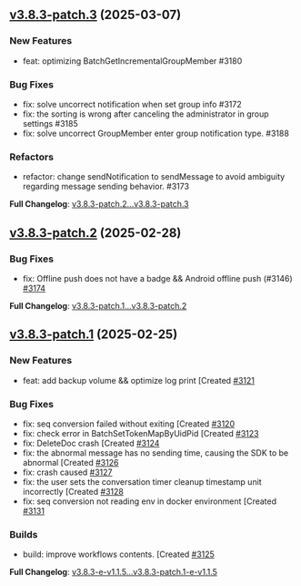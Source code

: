 ## [v3.8.3-patch.3](https://github.com/openimsdk/open-im-server/releases/tag/v3.8.3-patch.3) 	(2025-03-07)

### New Features
* feat: optimizing BatchGetIncrementalGroupMember #3180

### Bug Fixes
* fix: solve uncorrect notification when set group info #3172
* fix: the sorting is wrong after canceling the administrator in group settings #3185
* fix: solve uncorrect GroupMember enter group notification type. #3188

### Refactors
* refactor: change sendNotification to sendMessage to avoid ambiguity regarding message sending behavior. #3173

**Full Changelog**: [v3.8.3-patch.2...v3.8.3-patch.3](https://github.com/openimsdk/open-im-server/compare/v3.8.3-patch.2...v3.8.3-patch.3)

## [v3.8.3-patch.2](https://github.com/openimsdk/open-im-server/releases/tag/v3.8.3-patch.2) 	(2025-02-28)

### Bug Fixes
* fix: Offline push does not have a badge && Android offline push (#3146) [#3174](https://github.com/openimsdk/open-im-server/pull/3174)

**Full Changelog**: [v3.8.3-patch.1...v3.8.3-patch.2](https://github.com/openimsdk/open-im-server/compare/v3.8.3-patch.1...v3.8.3-patch.2)

## [v3.8.3-patch.1](https://github.com/openimsdk/open-im-server/releases/tag/v3.8.3-patch.1) 	(2025-02-25)

### New Features
* feat: add backup volume && optimize log print [Created [#3121](https://github.com/openimsdk/open-im-server/pull/3121)

### Bug Fixes
* fix: seq conversion failed without exiting [Created [#3120](https://github.com/openimsdk/open-im-server/pull/3120)
* fix: check error in BatchSetTokenMapByUidPid [Created [#3123](https://github.com/openimsdk/open-im-server/pull/3123)
* fix: DeleteDoc crash [Created [#3124](https://github.com/openimsdk/open-im-server/pull/3124)
* fix: the abnormal message has no sending time, causing the SDK to be abnormal [Created [#3126](https://github.com/openimsdk/open-im-server/pull/3126)
* fix: crash caused [#3127](https://github.com/openimsdk/open-im-server/pull/3127)
* fix: the user sets the conversation timer cleanup timestamp unit incorrectly [Created [#3128](https://github.com/openimsdk/open-im-server/pull/3128)
* fix: seq conversion not reading env in docker environment [Created [#3131](https://github.com/openimsdk/open-im-server/pull/3131)

### Builds
* build: improve workflows contents. [Created [#3125](https://github.com/openimsdk/open-im-server/pull/3125)

**Full Changelog**: [v3.8.3-e-v1.1.5...v3.8.3-patch.1-e-v1.1.5](https://github.com/openimsdk/open-im-server-enterprise/compare/v3.8.3-e-v1.1.5...v3.8.3-patch.1-e-v1.1.5)

